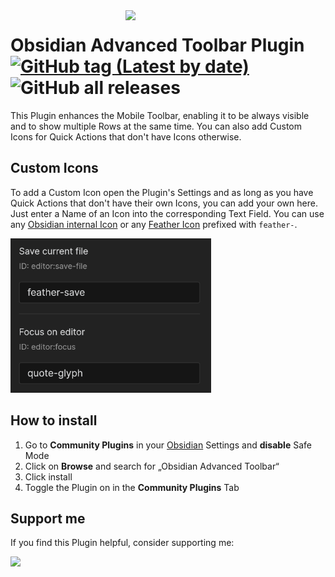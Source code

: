 <img align="right" width="320"  src="https://i.imgur.com/Q5KuoLF.png">

# Obsidian Advanced Toolbar Plugin [![GitHub tag (Latest by date)](https://img.shields.io/github/v/tag/phibr0/obsidian-advanced-toolbar)](https://github.com/phibr0/obsidian-advanced-toolbar/releases) ![GitHub all releases](https://img.shields.io/github/downloads/phibr0/obsidian-advanced-toolbar/total)

This Plugin enhances the Mobile Toolbar, enabling it to be always visible and to show multiple Rows at the same time. You can also add Custom Icons for Quick Actions that don't have Icons otherwise.

## Custom Icons

To add a Custom Icon open the Plugin's Settings and as long as you have Quick Actions that don't have their own Icons, you can add your own here.
Just enter a Name of an Icon into the corresponding Text Field. You can use any [Obsidian internal Icon](https://discord.com/channels/686053708261228577/707816848615407697/830916811116642364) or any [Feather Icon](https://feathericons.com/) prefixed with `feather-`.

![image01.png](assets/image01.png)

## How to install

1. Go to **Community Plugins** in your [Obsidian](https://www.obsidian.md) Settings and **disable** Safe Mode
2. Click on **Browse** and search for „Obsidian Advanced Toolbar“
3. Click install
4. Toggle the Plugin on in the **Community Plugins** Tab

## Support me

If you find this Plugin helpful, consider supporting me:

<a href="https://www.buymeacoffee.com/phibr0"><img src="https://img.buymeacoffee.com/button-api/?text=Buy me a coffee&emoji=&slug=phibr0&button_colour=5F7FFF&font_colour=ffffff&font_family=Inter&outline_colour=000000&coffee_colour=FFDD00"></a>